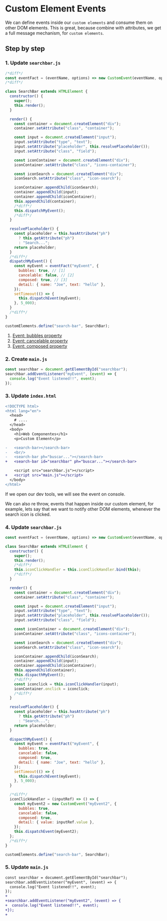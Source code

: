 # Custom Element Events

We can define events inside our `custom elements` and consume them on other DOM elements. This is great, because combine with attributes, we get a full message mechanism, for `custom elements`.

## Step by step

### 1. Update `searchbar.js`

```js
/*diff*/
const eventFact = (eventName, options) => new CustomEvent(eventName, options);
/*diff*/

class SearchBar extends HTMLElement {
  constructor() {
    super();
    this.render();
  }

  render() {
    const container = document.createElement("div");
    container.setAttribute("class", "container");

    const input = document.createElement("input");
    input.setAttribute("type", "text");
    input.setAttribute("placeholder", this.resolvePlaceholder());
    input.setAttribute("class", "field");

    const iconContainer = document.createElement("div");
    iconContainer.setAttribute("class", "icons-container");

    const iconSearch = document.createElement("div");
    iconSearch.setAttribute("class", "icon-search");

    iconContainer.appendChild(iconSearch);
    container.appendChild(input);
    container.appendChild(iconContainer);
    this.appendChild(container);
    /*diff*/
    this.dispatchMyEvent();
    /*diff*/
  }

  resolvePlaceholder() {
    const placeholder = this.hasAttribute("ph")
      ? this.getAttribute("ph")
      : "Search...";
    return placeholder;
  }
  /*diff*/
  dispatchMyEvent() {
    const myEvent = eventFact("myEvent", {
      bubbles: true, // [1]
      cancelable: false, // [2]
      composed: true, // [3]
      detail: { name: "Joe", text: "hello" },
    });
    setTimeout(() => {
      this.dispatchEvent(myEvent);
    }, 5_000);
  }
  /*diff*/
}

customElements.define("search-bar", SearchBar);
```

1. [Event: bubbles property](https://developer.mozilla.org/en-US/docs/Web/API/Event/bubbles)
2. [Event: cancelable property](https://developer.mozilla.org/en-US/docs/Web/API/Event/cancelable)
3. [Event: composed property](https://developer.mozilla.org/en-US/docs/Web/API/Event/composed)

### 2. Create `main.js`

```js
const searchbar = document.getElementById("searchbar");
searchbar.addEventListener("myEvent", (event) => {
  console.log("Event listened!!", event);
});
```

### 3. Update `index.html`

```diff
<!DOCTYPE html>
<html lang="en">
  <head>
    # ....
  </head>
  <body>
    <h1>Web Componentes</h1>
    <p>Custom Element</p>

-   <search-bar></search-bar>
-   <br/>
-   <search-bar ph="buscar..."></search-bar>
+   <search-bar id="searchbar" ph="buscar..."></search-bar>

    <script src="searchbar.js"></script>
+   <script src="main.js"></script>
  </body>
</html>
```

If we open our dev tools, we will see the event on console.

We can also re throw, events that happen inside our custom element, for example, lets say that we want to notify other DOM elements, whenever the search icon is clicked.

### 4. Update `searchbar.js`

```js
const eventFact = (eventName, options) => new CustomEvent(eventName, options);

class SearchBar extends HTMLElement {
  constructor() {
    super();
    this.render();
    /*diff*/
    this.iconClickHandler = this.iconClickHandler.bind(this);
    /*diff*/
  }

  render() {
    const container = document.createElement("div");
    container.setAttribute("class", "container");

    const input = document.createElement("input");
    input.setAttribute("type", "text");
    input.setAttribute("placeholder", this.resolvePlaceholder());
    input.setAttribute("class", "field");

    const iconContainer = document.createElement("div");
    iconContainer.setAttribute("class", "icons-container");

    const iconSearch = document.createElement("div");
    iconSearch.setAttribute("class", "icon-search");

    iconContainer.appendChild(iconSearch);
    container.appendChild(input);
    container.appendChild(iconContainer);
    this.appendChild(container);
    this.dispacthMyEvent();
    /*diff*/
    const iconclick = this.iconClickHandler(input);
    iconContainer.onclick = iconclick;
    /*diff*/
  }

  resolvePlaceholder() {
    const placeholder = this.hasAttribute("ph")
      ? this.getAttribute("ph")
      : "Search...";
    return placeholder;
  }

  dispacthMyEvent() {
    const myEvent = eventFact("myEvent", {
      bubbles: true,
      cancelable: false,
      composed: true,
      detail: { name: "Joe", text: "hello" },
    });
    setTimeout(() => {
      this.dispatchEvent(myEvent);
    }, 5_000);
  }

  /*diff*/
  iconClickHandler = (inputRef) => () => {
    const myEvent2 = new CustomEvent("myEvent2", {
      bubbles: true,
      cancelable: false,
      composed: true,
      detail: { value: inputRef.value },
    });
    this.dispatchEvent(myEvent2);
  };
  /*diff*/
}

customElements.define("search-bar", SearchBar);
```

### 5. Update `main.js`

```diff
const searchbar = document.getElementById("searchbar");
searchbar.addEventListener("myEvent", (event) => {
  console.log("Event listened!!", event);
});
+
+searchbar.addEventListener("myEvent2", (event) => {
+  console.log("Event listened!!", event);
+});
+
```
